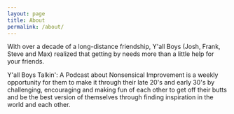 ```yaml
---
layout: page
title: About
permalink: /about/
---
```


With over a decade of a long-distance friendship, Y'all Boys (Josh, Frank, Steve and Max) realized that getting by needs more than a little help for your friends.

Y'all Boys Talkin': A Podcast about Nonsensical Improvement is a weekly opportunity for them to make it through their late 20's and early 30's by challenging, encouraging and making fun of each other to get off their butts and be the best version of themselves through finding inspiration in the world and each other.